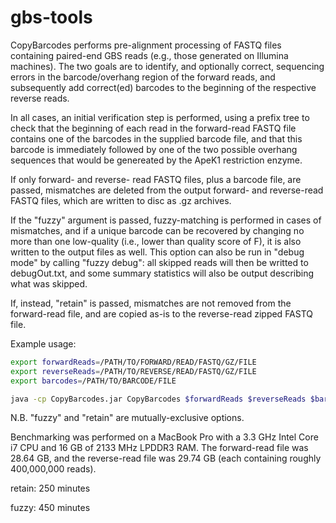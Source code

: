 # gbs-tools

CopyBarcodes performs pre-alignment processing of FASTQ files containing paired-end GBS reads (e.g., those generated on Illumina machines).  The two goals are to identify, and optionally correct, sequencing errors in the barcode/overhang region of the forward reads, and subsequently add correct(ed) barcodes to the beginning of the respective reverse reads.

In all cases, an initial verification step is performed, using a prefix tree to check that the beginning of each read in the forward-read FASTQ file contains one of the barcodes in the supplied barcode file, and that this barcode is immediately followed by one of the two possible overhang sequences that would be genereated by the ApeK1 restriction enzyme.

If only forward- and reverse- read FASTQ files, plus a barcode file, are passed, mismatches are deleted from the output forward- and reverse-read FASTQ files, which are written to disc as .gz archives.

If the "fuzzy" argument is passed, fuzzy-matching is performed in cases of mismatches, and if a unique barcode can be recovered by changing no more than one low-quality (i.e., lower than quality score of F), it is also written to the output files as well.  This option can also be run in "debug mode" by calling "fuzzy debug": all skipped reads will then be writted to debugOut.txt, and some summary statistics will also be output describing what was skipped.

If, instead, "retain" is passed, mismatches are not removed from the forward-read file, and are copied as-is to the reverse-read zipped FASTQ file.

Example usage:

```bash
export forwardReads=/PATH/TO/FORWARD/READ/FASTQ/GZ/FILE
export reverseReads=/PATH/TO/REVERSE/READ/FASTQ/GZ/FILE
export barcodes=/PATH/TO/BARCODE/FILE

java -cp CopyBarcodes.jar CopyBarcodes $forwardReads $reverseReads $barcodes [fuzzy|fuzzy debug|retain]
```
N.B. "fuzzy" and "retain" are mutually-exclusive options.

Benchmarking was performed on a MacBook Pro with a 3.3 GHz Intel Core i7 CPU and 16 GB of 2133 MHz LPDDR3 RAM.  The forward-read file was 28.64 GB, and the reverse-read file was 29.74 GB (each containing roughly 400,000,000 reads).

retain: 250 minutes

fuzzy: 450 minutes
